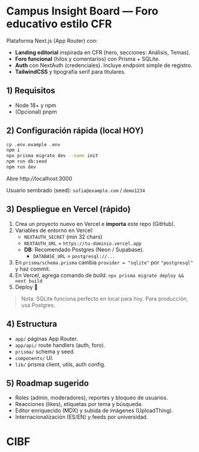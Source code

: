 # Campus Insight Board — Foro educativo estilo CFR

Plataforma Next.js (App Router) con:
- **Landing editorial** inspirada en CFR (hero, secciones: Análisis, Temas).
- **Foro funcional** (hilos y comentarios) con Prisma + SQLite.
- **Auth** con NextAuth (credenciales). Incluye endpoint simple de registro.
- **TailwindCSS** y tipografía serif para titulares.

## 1) Requisitos
- Node 18+ y npm
- (Opcional) pnpm

## 2) Configuración rápida (local HOY)
```bash
cp .env.example .env
npm i
npx prisma migrate dev --name init
npm run db:seed
npm run dev
```
Abre http://localhost:3000

Usuario sembrado (seed): `sofia@example.com` / `demo1234`

## 3) Despliegue en Vercel (rápido)
1. Crea un proyecto nuevo en Vercel e **importa** este repo (GitHub).
2. Variables de entorno en Vercel:
   - `NEXTAUTH_SECRET` (min 32 chars)
   - `NEXTAUTH_URL` = `https://tu-dominio.vercel.app`
   - **DB**: Recomendado Postgres (Neon / Supabase).
     - `DATABASE_URL` = `postgresql://...`
3. En `prisma/schema.prisma` cambia `provider = "sqlite"` por `"postgresql"` y haz commit.
4. En Vercel, agrega comando de build: `npx prisma migrate deploy && next build`
5. Deploy 🎉

> Nota: SQLite funciona perfecto en local para hoy. Para producción, usa Postgres.

## 4) Estructura
- `app/` páginas App Router.
- `app/api/` route handlers (auth, foro).
- `prisma/` schema y seed.
- `components/` UI.
- `lib/` prisma client, utils, auth config.

## 5) Roadmap sugerido
- Roles (admin, moderadores), reportes y bloqueo de usuarios.
- Reacciones (likes), etiquetas por tema y búsqueda.
- Editor enriquecido (MDX) y subida de imágenes (UploadThing).
- Internacionalización (ES/EN) y feeds por universidad.
# CIBF
